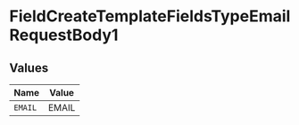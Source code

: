 # FieldCreateTemplateFieldsTypeEmailRequestBody1


## Values

| Name    | Value   |
| ------- | ------- |
| `EMAIL` | EMAIL   |